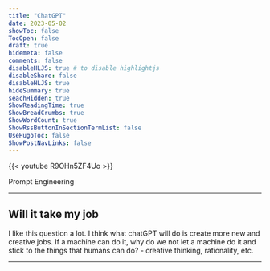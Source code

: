 ```yaml
---
title: "ChatGPT"
date: 2023-05-02
showToc: false
TocOpen: false
draft: true
hidemeta: false
comments: false
disableHLJS: true # to disable highlightjs
disableShare: false
disableHLJS: true
hideSummary: true
seachHidden: true
ShowReadingTime: true
ShowBreadCrumbs: true
ShowWordCount: true
ShowRssButtonInSectionTermList: false
UseHugoToc: false
ShowPostNavLinks: false
---
```





{{< youtube R9OHn5ZF4Uo >}}


Prompt Engineering 

---
## Will it take my job

I like this question a lot. I think what chatGPT will do is create more new and creative jobs. If a machine can do it, why do we not let a machine do it and stick to the things that humans can do? - creative thinking, rationality, etc. 


---
